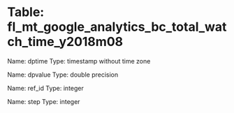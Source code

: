 Table: fl_mt_google_analytics_bc_total_watch_time_y2018m08
==========================================================

Name: dptime
Type: timestamp without time zone

Name: dpvalue
Type: double precision

Name: ref_id
Type: integer

Name: step
Type: integer

